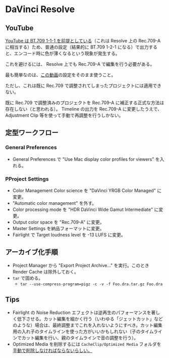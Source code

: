 # DaVinci Resolve

## YouTube

[YouTube は BT.709 1-1-1 を前提としている](https://support.google.com/youtube/answer/1722171?hl=en#zippy=%2Ccolor-space)（これは Resolve 上の Rec.709-A に相当する）ため、普通の設定（結果的に BT.709 1-2-1 になる）で出力すると、エンコード時に色が薄くなるという現象が発生する。

これを避けるには、 Resolve 上でも Rec.709-A で編集を行う必要がある。

最も簡単なのは、[この動画](https://www.youtube.com/watch?v=8tiF-EnTlto)の設定をそのまま使うこと。

ただし、これは既に Rec.709 で調整されてしまったプロジェクトには適用できない。

既に Rec.709 で調整済みのプロジェクトを Rec.709-A に補正する正式な方法は存在しない（と思われる）。 Timeline の出力を Rec.709-A に変更したうえで、 Adjustment Clip 等を使って手動で再調整を行うしかない。

## 定型ワークフロー

### General Preferences

- General Preferences で "Use Mac display color profiles for viewers" を入れる。

### PProject Settings

- Color Management Color science を "DaVinci YRGB Color Managed" に変更。
- "Automatic color management" を外す。
- Color processing mode を "HDR DaVinci Wide Gamut Intermediate" に変更。
- Output color space を "Rec.709-A" に変更。
- Master Settings を納品フォーマットに変更。
- Fairlight で Target loudness level を -13 LUFS に変更。

## アーカイブ化手順

- Project Manager から "Export Project Archive..." を実行。このとき Render Cache は除外しておく。
- `tar` で固める。
  - `tar --use-compress-program=pigz -c -v -f Foo.dra.tar.gz Foo.dra`

## Tips

- Fairlight の Noise Reduction エフェクトは逆再生のパフォーマンスを著しく低下させる。カット編集を細かく行う（いわゆる「ジェットカット」などのような）場合は、最終調整までこれを入れないようにすべき。カット編集用の入れ子のタイムラインを使った方がいいかもしれない（子のタイムラインでカット編集を行い、親のタイムラインで音の調整を行う）。
- Optimized Media を削除するには `CacheClip/Optimized Media` フォルダを[手動で削除しなければならないらしい。](https://forum.blackmagicdesign.com/viewtopic.php?f=21&t=136275#p734817)

